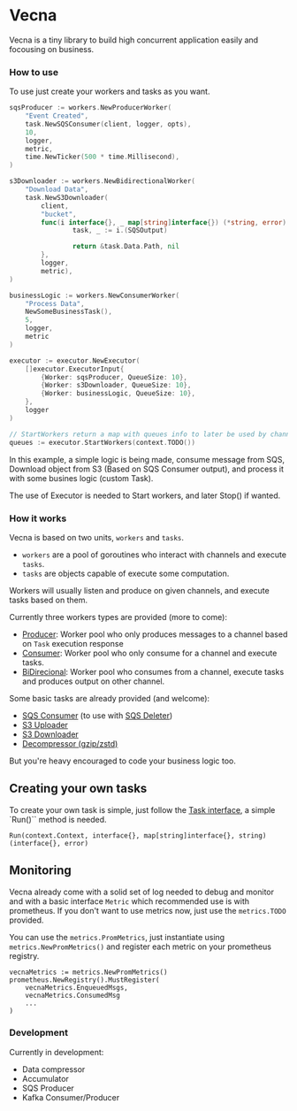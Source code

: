 Vecna
=======

Vecna is a tiny library to build high concurrent application easily and focousing on business.

### How to use

To use just create your workers and tasks as you want.

```go
sqsProducer := workers.NewProducerWorker(
    "Event Created",
    task.NewSQSConsumer(client, logger, opts),
    10,
    logger,
    metric,
    time.NewTicker(500 * time.Millisecond),
)

s3Downloader := workers.NewBidirectionalWorker(
    "Download Data",
    task.NewS3Downloader(
        client, 
        "bucket", 
        func(i interface{}, _ map[string]interface{}) (*string, error) {
				task, _ := i.(SQSOutput)

				return &task.Data.Path, nil
		},
        logger,
        metric),
)

businessLogic := workers.NewConsumerWorker(
    "Process Data",
    NewSomeBusinessTask(),
    5,
    logger,
    metric
)

executor := executor.NewExecutor(
    []executor.ExecutorInput{
        {Worker: sqsProducer, QueueSize: 10},
        {Worker: s3Downloader, QueueSize: 10},
        {Worker: businessLogic, QueueSize: 10},
    },
    logger
)

// StartWorkers return a map with queues info to later be used by channel watcher if needed
queues := executor.StartWorkers(context.TODO())
```

In this example, a simple logic is being made, consume message from SQS, Download object from S3 (Based on SQS Consumer output), and process it with some busines logic (custom Task). 

The use of Executor is needed to Start workers, and later Stop() if wanted.

### How it works

Vecna is based on two units, `workers` and `tasks`. 

* `workers` are a pool of goroutines who interact with channels and execute `tasks`.
* `tasks` are objects capable of execute some computation.

Workers will usually listen and produce on given channels, and execute tasks based on them. 

Currently three workers types are provided (more to come):

* [Producer](pkg/workers/producer.go): Worker pool who only produces messages to a channel based on `Task` execution response
* [Consumer](pkg/workers/consumer.go): Worker pool who only consume for a channel and execute tasks.
* [BiDirecional](pkg/workers/bi_directional.go): Worker pool who consumes from a channel, execute tasks and produces output on other channel.

Some basic tasks are already provided (and welcome):

* [SQS Consumer](pkg/task/sqs_consumer.go) (to use with [SQS Deleter](pkg/task/sqs_deleter.go))
* [S3 Uploader](pkg/task/s3_uploader.go)
* [S3 Downloader](pkg/task/s3_downloader.go)
* [Decompressor (gzip/zstd)](pkg/task/decompressor.go)

But you're heavy encouraged to code your business logic too.

## Creating your own tasks

To create your own task is simple, just follow the [Task interface](pkg/task/task.go), a simple `Run()`` method is needed.

```
Run(context.Context, interface{}, map[string]interface{}, string) (interface{}, error)
```

## Monitoring

Vecna already come with a solid set of log needed to debug and monitor and with a basic interface `Metric` which recommended use is with prometheus. If you don't want to use metrics now, just use the `metrics.TODO` provided.

You can use the `metrics.PromMetrics`, just instantiate using `metrics.NewPromMetrics()` and register each metric on your prometheus registry.

```
vecnaMetrics := metrics.NewPromMetrics()
prometheus.NewRegistry().MustRegister(
    vecnaMetrics.EnqueuedMsgs,
    vecnaMetrics.ConsumedMsg
    ...
)
```

### Development

Currently in development:

* Data compressor
* Accumulator
* SQS Producer
* Kafka Consumer/Producer